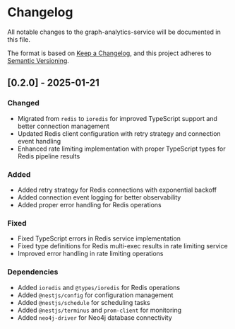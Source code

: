 # Changelog

All notable changes to the graph-analytics-service will be documented in this file.

The format is based on [Keep a Changelog](https://keepachangelog.com/en/1.0.0/),
and this project adheres to [Semantic Versioning](https://semver.org/spec/v2.0.0.html).

## [0.2.0] - 2025-01-21

### Changed
- Migrated from `redis` to `ioredis` for improved TypeScript support and better connection management
- Updated Redis client configuration with retry strategy and connection event handling
- Enhanced rate limiting implementation with proper TypeScript types for Redis pipeline results

### Added
- Added retry strategy for Redis connections with exponential backoff
- Added connection event logging for better observability
- Added proper error handling for Redis operations

### Fixed
- Fixed TypeScript errors in Redis service implementation
- Fixed type definitions for Redis multi-exec results in rate limiting service
- Improved error handling in rate limiting operations

### Dependencies
- Added `ioredis` and `@types/ioredis` for Redis operations
- Added `@nestjs/config` for configuration management
- Added `@nestjs/schedule` for scheduling tasks
- Added `@nestjs/terminus` and `prom-client` for monitoring
- Added `neo4j-driver` for Neo4j database connectivity